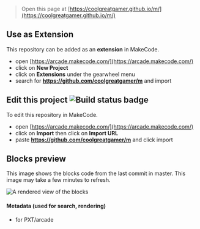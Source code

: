  


> Open this page at [https://coolgreatgamer.github.io/m/](https://coolgreatgamer.github.io/m/)

## Use as Extension

This repository can be added as an **extension** in MakeCode.

* open [https://arcade.makecode.com/](https://arcade.makecode.com/)
* click on **New Project**
* click on **Extensions** under the gearwheel menu
* search for **https://github.com/coolgreatgamer/m** and import

## Edit this project ![Build status badge](https://github.com/coolgreatgamer/m/workflows/MakeCode/badge.svg)

To edit this repository in MakeCode.

* open [https://arcade.makecode.com/](https://arcade.makecode.com/)
* click on **Import** then click on **Import URL**
* paste **https://github.com/coolgreatgamer/m** and click import

## Blocks preview

This image shows the blocks code from the last commit in master.
This image may take a few minutes to refresh.

![A rendered view of the blocks](https://github.com/coolgreatgamer/m/raw/master/.github/makecode/blocks.png)

#### Metadata (used for search, rendering)

* for PXT/arcade
<script src="https://makecode.com/gh-pages-embed.js"></script><script>makeCodeRender("{{ site.makecode.home_url }}", "{{ site.github.owner_name }}/{{ site.github.repository_name }}");</script>
